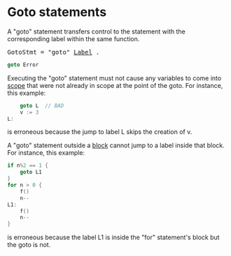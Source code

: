 # Goto statements

A "goto" statement transfers control to the statement with the corresponding label within the same function.

<pre>
<a id="GotoStmt">GotoStmt</a> = "goto" <a href="/Statements/labeled_statements.html#Label">Label</a> .
</pre>

```go
goto Error
```

Executing the "goto" statement must not cause any variables to come into [scope](/Declarations%20and%20scope/) that were not already in scope at the point of the goto. For instance, this example:

```go
    goto L  // BAD
    v := 3
L:
```

is erroneous because the jump to label L skips the creation of v.

A "goto" statement outside a [block](/Blocks/) cannot jump to a label inside that block. For instance, this example:

```go
if n%2 == 1 {
    goto L1
}
for n > 0 {
    f()
    n--
L1:
    f()
    n--
}
```

is erroneous because the label L1 is inside the "for" statement's block but the goto is not.
